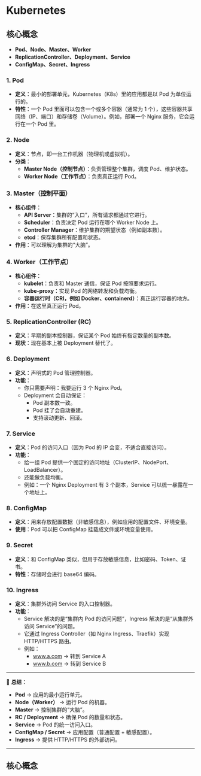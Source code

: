 # Kubernetes

## 核心概念

- **Pod、Node、Master、Worker**  
- **ReplicationController、Deployment、Service**  
- **ConfigMap、Secret、Ingress**  

### 1. Pod

- **定义**：最小的部署单元，Kubernetes（K8s）里的应用都是以 Pod 为单位运行的。  
- **特性**：一个 Pod 里面可以包含一个或多个容器（通常为 1 个），这些容器共享网络（IP、端口）和存储卷（Volume）。例如，部署一个 Nginx 服务，它会运行在一个 Pod 里。  

### 2. Node

- **定义**：节点，即一台工作机器（物理机或虚拟机）。  
- **分类**：  
  - **Master Node（控制节点）**：负责管理整个集群，调度 Pod、维护状态。  
  - **Worker Node（工作节点）**：负责真正运行 Pod。  

### 3. Master（控制平面）

- **核心组件**：  
  - **API Server**：集群的“入口”，所有请求都通过它进行。  
  - **Scheduler**：负责决定 Pod 运行在哪个 Worker Node 上。  
  - **Controller Manager**：维护集群的期望状态（例如副本数）。  
  - **etcd**：保存集群所有配置和状态。  
- **作用**：可以理解为集群的“大脑”。  

### 4. Worker（工作节点）

- **核心组件**：  
  - **kubelet**：负责和 Master 通信，保证 Pod 按照要求运行。  
  - **kube-proxy**：实现 Pod 的网络转发和负载均衡。  
  - **容器运行时（CRI，例如 Docker、containerd）**：真正运行容器的地方。  
- **作用**：在这里真正运行 Pod。  

### 5. ReplicationController (RC)

- **定义**：早期的副本控制器，保证某个 Pod 始终有指定数量的副本数。  
- **现状**：现在基本上被 Deployment 替代了。  

### 6. Deployment

- **定义**：声明式的 Pod 管理控制器。  
- **功能**：  
  - 你只需要声明：我要运行 3 个 Nginx Pod。  
  - Deployment 会自动保证：  
    - Pod 副本数一致。  
    - Pod 挂了会自动重建。  
    - 支持滚动更新、回滚。  

### 7. Service

- **定义**：Pod 的访问入口（因为 Pod 的 IP 会变，不适合直接访问）。  
- **功能**：  
  - 给一组 Pod 提供一个固定的访问地址（ClusterIP、NodePort、LoadBalancer）。  
  - 还能做负载均衡。  
  - 例如：一个 Nginx Deployment 有 3 个副本，Service 可以统一暴露在一个地址上。  

### 8. ConfigMap

- **定义**：用来存放配置数据（非敏感信息），例如应用的配置文件、环境变量。  
- **使用**：Pod 可以把 ConfigMap 挂载成文件或环境变量使用。  

### 9. Secret

- **定义**：和 ConfigMap 类似，但用于存放敏感信息，比如密码、Token、证书。  
- **特性**：存储时会进行 base64 编码。  

### 10. Ingress

- **定义**：集群外访问 Service 的入口控制器。  
- **功能**：  
  - Service 解决的是“集群内 Pod 的访问问题”，Ingress 解决的是“从集群外访问 Service”的问题。  
  - 它通过 Ingress Controller（如 Nginx Ingress、Traefik）实现 HTTP/HTTPS 路由。  
  - 例如：  
    - www.a.com → 转到 Service A  
    - www.b.com → 转到 Service B  

---

📌 **总结**：

- **Pod** → 应用的最小运行单元。  
- **Node（Worker）** → 运行 Pod 的机器。  
- **Master** → 控制集群的“大脑”。  
- **RC / Deployment** → 确保 Pod 的数量和状态。  
- **Service** → Pod 的统一访问入口。  
- **ConfigMap / Secret** → 应用配置（普通配置 + 敏感配置）。  
- **Ingress** → 提供 HTTP/HTTPS 的外部访问。  

---

## 核心概念